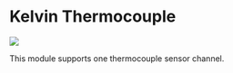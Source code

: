 <h1>Kelvin Thermocouple</h1>

<img src="http://grodansparadis.com/images/vscp_logo.jpg" />

This module supports one thermocouple sensor channel.

